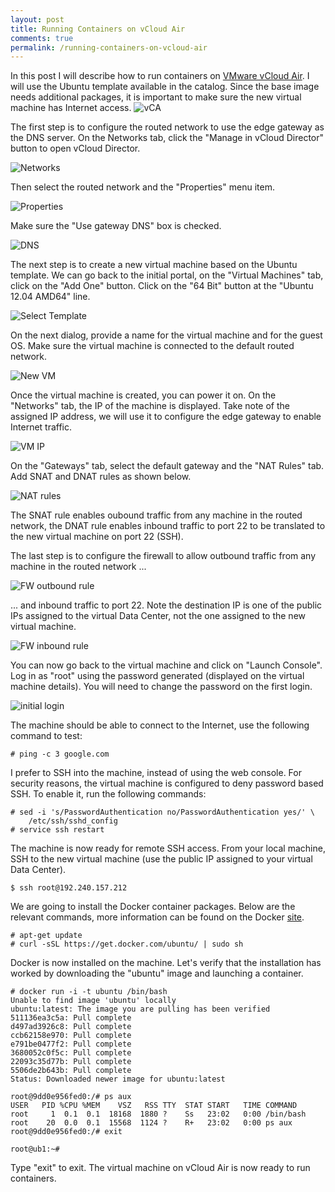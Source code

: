 ```yaml
---
layout: post
title: Running Containers on vCloud Air
comments: true
permalink: /running-containers-on-vcloud-air
---
```


In this post I will describe how to run containers on <a href="http://vcloud.vmware.com">VMware vCloud Air</a>. I will use the Ubuntu template available in the catalog. Since the base image needs additional packages, it is important to make sure the new virtual machine has Internet access. 
![vCA](../public/vmware-vcloud-air-1.png)

The first step is to configure the routed network to use the edge gateway as the DNS server. On the Networks tab, click the "Manage in vCloud Director" button to open vCloud Director.

![Networks](../public/networks-1.png)

Then select the routed network and the "Properties" menu item.

![Properties](../public/network-properties-1.png)

Make sure the "Use gateway DNS" box is checked.

![DNS](../public/use-gateway-dns.png)

The next step is to create a new virtual machine based on the Ubuntu template. We can go back to the initial portal, on the "Virtual Machines" tab, click on the "Add One" button. Click on the "64 Bit" button at the "Ubuntu 12.04 AMD64" line.

![Select Template](../public/select-template-1.png)

On the next dialog, provide a name for the virtual machine and for the guest OS. Make sure the virtual machine is connected to the default routed network.

![New VM](../public/new-vm.png)

Once the virtual machine is created, you can power it on. On the "Networks" tab, the IP of the machine is displayed. Take note of the assigned IP address, we will use it to configure the edge gateway to enable Internet traffic.

![VM IP](../public/vm-ip.png)

On the "Gateways" tab, select the default gateway and the "NAT Rules" tab. Add SNAT and DNAT rules as shown below.

![NAT rules](../public/nat-rules-1.png)

The SNAT rule enables oubound traffic from any machine in the routed network, the DNAT rule enables inbound traffic to port 22 to be translated to the new virtual machine on port 22 (SSH).

The last step is to configure the firewall to allow outbound traffic from any machine in the routed network ...

![FW outbound rule](../public/fw-rule-1.png)

... and inbound traffic to port 22. Note the destination IP is one of the public IPs assigned to the virtual Data Center, not the one assigned to the new virtual machine.

![FW inbound rule](../public/fw-rule-2.png)

You can now go back to the virtual machine and click on "Launch Console". Log in as "root" using the password generated (displayed on the virtual machine details). You will need to change the password on the first login.

![initial login](../public/console-1.png)

The machine should be able to connect to the Internet, use the following command to test:

    # ping -c 3 google.com

I prefer to SSH into the machine, instead of using the web console. For security reasons, the virtual machine is configured to deny password based SSH. To enable it, run the following commands:

    # sed -i 's/PasswordAuthentication no/PasswordAuthentication yes/' \
        /etc/ssh/sshd_config
    # service ssh restart

The machine is now ready for remote SSH access. From your local machine, SSH to the new virtual machine (use the public IP assigned to your virtual Data Center).

    $ ssh root@192.240.157.212

We are going to install the Docker container packages. Below are the relevant commands, more information can be found on the Docker <a href="http://docs.docker.com/installation/ubuntulinux/#ubuntu-precise-1204-lts-64-bit">site</a>.

    # apt-get update
    # curl -sSL https://get.docker.com/ubuntu/ | sudo sh

Docker is now installed on the machine. Let's verify that the installation has worked by downloading the "ubuntu" image and launching a container.

    # docker run -i -t ubuntu /bin/bash
    Unable to find image 'ubuntu' locally
    ubuntu:latest: The image you are pulling has been verified
    511136ea3c5a: Pull complete 
    d497ad3926c8: Pull complete 
    ccb62158e970: Pull complete 
    e791be0477f2: Pull complete 
    3680052c0f5c: Pull complete 
    22093c35d77b: Pull complete 
    5506de2b643b: Pull complete 
    Status: Downloaded newer image for ubuntu:latest
    
    root@9dd0e956fed0:/# ps aux
    USER   PID %CPU %MEM    VSZ   RSS TTY  STAT START   TIME COMMAND
    root     1  0.1  0.1  18168  1880 ?    Ss   23:02   0:00 /bin/bash
    root    20  0.0  0.1  15568  1124 ?    R+   23:02   0:00 ps aux
    root@9dd0e956fed0:/# exit
    
    root@ub1:~#     

Type "exit" to exit. The virtual machine on vCloud Air is now ready to run containers.

